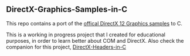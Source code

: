 ## DirectX-Graphics-Samples-in-C
This repo contains a port of the [offical DirectX 12 Graphics samples](https://github.com/microsoft/DirectX-Graphics-Samples) to C.

This is a working in progress project that I created for educational purposes, in order to learn better about COM and DirectX.
Also check the companion for this project, [DirectX-Headers-in-C](https://github.com/simstim-star/DirectX-Headers-in-C)
